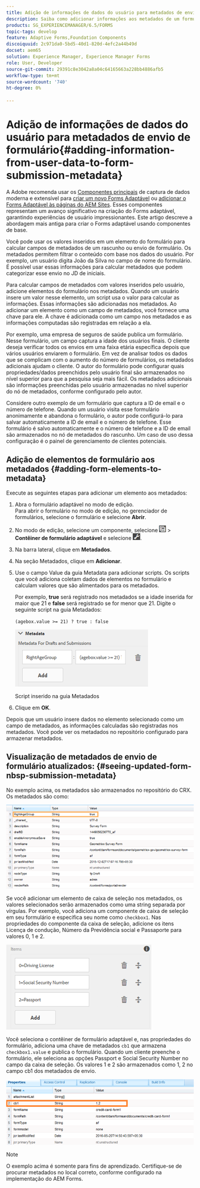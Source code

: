 ```yaml
---
title: Adição de informações de dados do usuário para metadados de envio de formulário
description: Saiba como adicionar informações aos metadados de um formulário enviado com dados fornecidos pelo usuário.
products: SG_EXPERIENCEMANAGER/6.5/FORMS
topic-tags: develop
feature: Adaptive Forms,Foundation Components
discoiquuid: 2c971da0-5bd5-40d1-820d-4efc2a44b49d
docset: aem65
solution: Experience Manager, Experience Manager Forms
role: User, Developer
source-git-commit: 29391c8e3042a8a04c64165663a228bb4886afb5
workflow-type: tm+mt
source-wordcount: '740'
ht-degree: 0%

---
```


# Adição de informações de dados do usuário para metadados de envio de formulário{#adding-information-from-user-data-to-form-submission-metadata}

A Adobe <span class="preview"> recomenda usar os [Componentes principais](https://experienceleague.adobe.com/docs/experience-manager-core-components/using/adaptive-forms/introduction.html?lang=pt-BR) de captura de dados moderna e extensível para [criar um novo Forms Adaptável](/help/forms/using/create-an-adaptive-form-core-components.md) ou [adicionar o Forms Adaptável às páginas do AEM Sites](/help/forms/using/create-or-add-an-adaptive-form-to-aem-sites-page.md). Esses componentes representam um avanço significativo na criação do Forms adaptável, garantindo experiências de usuário impressionantes. Este artigo descreve a abordagem mais antiga para criar o Forms adaptável usando componentes de base. </span>

Você pode usar os valores inseridos em um elemento do formulário para calcular campos de metadados de um rascunho ou envio de formulário. Os metadados permitem filtrar o conteúdo com base nos dados do usuário. Por exemplo, um usuário digita João da Silva no campo de nome do formulário. É possível usar essas informações para calcular metadados que podem categorizar esse envio no JD de iniciais.

Para calcular campos de metadados com valores inseridos pelo usuário, adicione elementos do formulário nos metadados. Quando um usuário insere um valor nesse elemento, um script usa o valor para calcular as informações. Essas informações são adicionadas nos metadados. Ao adicionar um elemento como um campo de metadados, você fornece uma chave para ele. A chave é adicionada como um campo nos metadados e as informações computadas são registradas em relação a ela.

Por exemplo, uma empresa de seguros de saúde publica um formulário. Nesse formulário, um campo captura a idade dos usuários finais. O cliente deseja verificar todos os envios em uma faixa etária específica depois que vários usuários enviarem o formulário. Em vez de analisar todos os dados que se complicam com o aumento do número de formulários, os metadados adicionais ajudam o cliente. O autor do formulário pode configurar quais propriedades/dados preenchidos pelo usuário final são armazenados no nível superior para que a pesquisa seja mais fácil. Os metadados adicionais são informações preenchidas pelo usuário armazenadas no nível superior do nó de metadados, conforme configurado pelo autor.

Considere outro exemplo de um formulário que captura a ID de email e o número de telefone. Quando um usuário visita esse formulário anonimamente e abandona o formulário, o autor pode configurá-lo para salvar automaticamente a ID de email e o número de telefone. Esse formulário é salvo automaticamente e o número de telefone e a ID de email são armazenados no nó de metadados do rascunho. Um caso de uso dessa configuração é o painel de gerenciamento de clientes potenciais.

## Adição de elementos de formulário aos metadados {#adding-form-elements-to-metadata}

Execute as seguintes etapas para adicionar um elemento aos metadados:

1. Abra o formulário adaptável no modo de edição.\
   Para abrir o formulário no modo de edição, no gerenciador de formulários, selecione o formulário e selecione **Abrir**.
1. No modo de edição, selecione um componente, selecione ![nível do campo](assets/field-level.png) > **Contêiner de formulário adaptável** e selecione ![cmppr](assets/cmppr.png).
1. Na barra lateral, clique em **Metadados**.
1. Na seção Metadados, clique em **Adicionar**.
1. Use o campo Value da guia Metadata para adicionar scripts. Os scripts que você adiciona coletam dados de elementos no formulário e calculam valores que são alimentados para os metadados.

   Por exemplo, **true** será registrado nos metadados se a idade inserida for maior que 21 e **false** será registrado se for menor que 21. Digite o seguinte script na guia Metadados:

   `(agebox.value >= 21) ? true : false`

   ![Script de metadados](assets/add-element-metadata.png)

   Script inserido na guia Metadados

1. Clique em **OK**.

Depois que um usuário insere dados no elemento selecionado como um campo de metadados, as informações calculadas são registradas nos metadados. Você pode ver os metadados no repositório configurado para armazenar metadados.

## Visualização de metadados de envio de formulário atualizados: {#seeing-updated-form-nbsp-submission-metadata}

No exemplo acima, os metadados são armazenados no repositório do CRX. Os metadados são como:

![Metadados](assets/metadata_entry_new.png)

Se você adicionar um elemento de caixa de seleção nos metadados, os valores selecionados serão armazenados como uma string separada por vírgulas. Por exemplo, você adiciona um componente de caixa de seleção em seu formulário e especifica seu nome como `checkbox1`. Nas propriedades do componente da caixa de seleção, adicione os itens Licença de condução, Número da Previdência social e Passaporte para valores 0, 1 e 2.

![Armazenando vários valores de uma caixa de seleção](assets/checkbox-metadata.png)

Você seleciona o contêiner de formulário adaptável e, nas propriedades do formulário, adiciona uma chave de metadados `cb1` que armazena `checkbox1.value` e publica o formulário. Quando um cliente preenche o formulário, ele seleciona as opções Passport e Social Security Number no campo da caixa de seleção. Os valores 1 e 2 são armazenados como 1, 2 no campo cb1 dos metadados de envio.

![Entrada de metadados para vários valores selecionados em um campo de caixa de seleção](assets/metadata-entry.png)

>[!NOTE]
>
>O exemplo acima é somente para fins de aprendizado. Certifique-se de procurar metadados no local correto, conforme configurado na implementação do AEM Forms.
